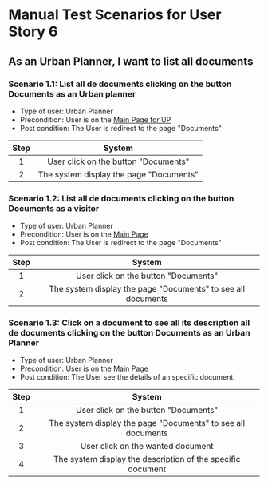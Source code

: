 # Manual Test Scenarios for User Story 6

## As an Urban Planner, I want to list all documents

### Scenario 1.1: List all de documents clicking on the button Documents as an Urban planner

- Type of user: Urban Planner
- Precondition: User is on the [Main Page for UP](https://github.com/umberto-fontanazza/kiruna-explorer/blob/main/screenshots/main_page_UP.png)
- Post condition: The User is redirect to the page "Documents"

| Step |                 System                  |
| :--: | :-------------------------------------: |
|  1   |  User click on the button "Documents"   |
|  2   | The system display the page "Documents" |

### Scenario 1.2: List all de documents clicking on the button Documents as a visitor

- Type of user: Urban Planner
- Precondition: User is on the [Main Page](https://github.com/umberto-fontanazza/kiruna-explorer/blob/main/screenshots/main_page.png)
- Post condition: The User is redirect to the page "Documents"

| Step |                            System                            |
| :--: | :----------------------------------------------------------: |
|  1   |             User click on the button "Documents"             |
|  2   | The system display the page "Documents" to see all documents |

### Scenario 1.3: Click on a document to see all its description all de documents clicking on the button Documents as an Urban Planner

- Type of user: Urban Planner
- Precondition: User is on the [Main Page](https://github.com/umberto-fontanazza/kiruna-explorer/blob/main/screenshots/main_page.png)
- Post condition: The User see the details of an specific document.

| Step |                            System                            |
| :--: | :----------------------------------------------------------: |
|  1   |             User click on the button "Documents"             |
|  2   | The system display the page "Documents" to see all documents |
|  3   |              User click on the wanted document               |
|  4   | The system display the description of the specific document  |
